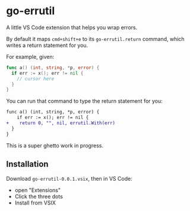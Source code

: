 # go-errutil

A little VS Code extension that helps you wrap errors.

By default it maps `cmd+shift+e` to its `go-errutil.return` command, which writes a return statement for you.

For example, given:

```go
func a() (int, string, *p, error) {
  if err := x(); err != nil {
    // cursor here
  }
}
```

You can run that command to type the return statement for you:

```diff
func a() (int, string, *p, error) {
	if err := x(); err != nil {
+    return 0, "", nil, errutil.With(err)
  }
}
```

This is a super ghetto work in progress.

## Installation

Download `go-errutil-0.0.1.vsix`, then in VS Code:

- open "Extensions"
- Click the three dots
- Install from VSIX
